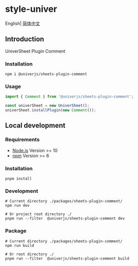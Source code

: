 # style-univer

English| [简体中文](./README-zh.md)

## Introduction

UniverSheet Plugin Comment

### Installation

```shell
npm i @univerjs/sheets-plugin-comment
```

### Usage

```js
import { Comment } from '@univerjs/sheets-plugin-comment';

const univerSheet = new UniverSheet();
univerSheet.installPlugin(new Comment());
```

## Local development

### Requirements

-   [Node.js](https://nodejs.org/en/) Version >= 10
-   [npm](https://www.npmjs.com/) Version >= 6

### Installation

```
pnpm install
```

### Development

```
# Current directory ./packages/sheets-plugin-comment/
npm run dev

# Or project root directory ./
pnpm run --filter  @univerjs/sheets-plugin-comment dev
```

### Package

```
# Current directory ./packages/sheets-plugin-comment/
npm run build

# Or root directory ./
pnpm run --filter  @univerjs/sheets-plugin-comment build
```
